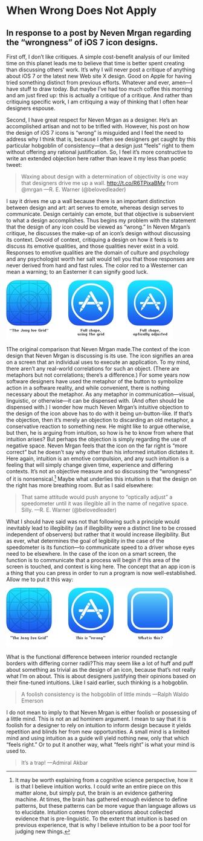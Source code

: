 # When Wrong Does Not Apply
## In response to a post by Neven Mrgan regarding the “wrongness” of iOS 7 icon designs.
First off, I don’t like critiques. A simple cost-benefit analysis of our limited time on this planet leads me to believe that time is better spent creating than discussing others’ work. It’s why I will never post a critique of anything about iOS 7 or the latest new Web site X design. Good on Apple for having tried something distinct from previous efforts. Whatever and ever, amen—I have stuff to draw today. But maybe I’ve had too much coffee this morning and am just fired up: this is actually a critique of a critique. And rather than critiquing specific work, I am critiquing a way of thinking that I often hear designers espouse.

Second, I have great respect for Neven Mrgan as a designer. He’s an accomplished artisan and not to be trifled with. However, his post on how the design of iOS 7 icons is “wrong” is misguided and I feel the need to address why I think that is, because I often see designers get caught by this particular hobgoblin of consistency—that a design just “feels” right to them without offering any rational justification. So, I feel it’s more constructive to write an extended objection here rather than leave it my less than poetic tweet:

> Waxing about design with a determination of objectivity is one way that designers drive me up a wall. http://t.co/R6TPixaBMv from @mrgan
> —R. E. Warner (@belovedleader)

I say it drives me up a wall because there is an important distinction between design and art: art serves to emote, whereas design serves to communicate. Design certainly can emote, but that objective is subservient to what a design accomplishes. Thus begins my problem with the statement that the design of any icon could be viewed as “wrong.” In Neven Mrgan’s critique, he discusses the make-up of an icon’s design without discussing its context. Devoid of context, critiquing a design on how it feels is to discuss its emotive qualities, and those qualities never exist in a void. Responses to emotive qualities are the domain of culture and psychology and any psychologist worth her salt would tell you that those responses are never derived from hard and fast rules. The color red to a Westerner can mean a warning; to an Easterner it can signify good luck.

![The original comparison that Neven Morgan made.](figure-1.png)

1The original comparison that Neven Mrgan made.The context of the icon design that Neven Mrgan is discussing is its use. The icon signifies an area on a screen that an individual uses to execute an application. To my mind, there aren’t any real-world correlations for such an object. (There are metaphors but not correlations; there’s a difference.) For some years now software designers have used the metaphor of the button to symbolize action in a software reality, and while convenient, there is nothing necessary about the metaphor. As any metaphor in communication—visual, linguistic, or otherwise—it can be dispensed with. (And often should be dispensed with.) I wonder how much Neven Mrgan’s intuitive objection to the design of the icon above has to do with it being un-button-like. If that’s the objection, then it’s merely an objection to discarding an old metaphor, a conservative reaction to something new. He might like to argue otherwise, but then, he is arguing from intuition, so how is he to know from where that intuition arises?
But perhaps the objection is simply regarding the use of negative space. Neven Mrgan feels that the icon on the far right is “more correct” but he doesn’t say why other than his informed intuition dictates it. Here again, intuition is an emotive compulsion, and any such intuition is a feeling that will simply change given time, experience and differing contexts. It’s not an objective measure and so discussing the “wrongness” of it is nonsensical.[^1] Maybe what underlies this intuition is that the design on the right has more breathing room. But as I said elsewhere:

> That same attitude would push anyone to “optically adjust” a speedometer until it was illegible all in the name of negative space. Silly.
> —R. E. Warner (@belovedleader)

What I should have said was not that following such a principle would inevitably lead to illegibility (as if illegibility were a distinct line to be crossed independent of observers) but rather that it would increase illegibility. But as ever, what determines the goal of legibility in the case of the speedometer is its function—to communicate speed to a driver whose eyes need to be elsewhere. In the case of the icon on a smart screen, the function is to communicate that a process will begin if this area of the screen is touched, and context is king here. The concept that an app icon is a thing that you can press in order to run a program is now well-established. Allow me to put it this way:

![What is the functional difference between interior rounded rectangle borders with differing corner radii?](./figure-2.png)

What is the functional difference between interior rounded rectangle borders with differing corner radii?This may seem like a lot of huff and puff about something as trivial as the design of an icon, because that’s not really what I’m on about. This is about designers justifying their opinions based on their fine-tuned intuitions. Like I said earlier, such thinking is a hobgoblin.

> A foolish consistency is the hobgoblin of little minds
> —Ralph Waldo Emerson

I do not mean to imply to that Neven Mrgan is either foolish or possessing of a little mind. This is not an ad hominem argument. I mean to say that it is foolish for a designer to rely on intuition to inform design because it yields repetition and blinds her from new opportunities. A small mind is a limited mind and using intuition as a guide will yield nothing new, only that which “feels right.” Or to put it another way, what “feels right” is what your mind is used to.

> It’s a trap!
> —Admiral Akbar

[^1]: It may be worth explaining from a cognitive science perspective, how it is that I believe intuition works. I could write an entire piece on this matter alone, but simply put, the brain is an evidence gathering machine. At times, the brain has gathered enough evidence to define patterns, but these patterns can be more vague than language allows us to elucidate. Intuition comes from observations about collected evidence that is pre-linguistic. To the extent that intuition is based on previous experience, that is why I believe intuition to be a poor tool for judging new things.